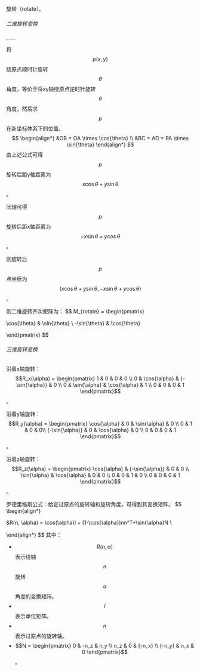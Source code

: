 旋转（rotate）。

###### 二维旋转变换

<img src="./../../999.Asset/IMG_20230523_100341.jpg" alt="IMG_20230523_100341" style="zoom:15%;" />

将$$p(x,y)$$绕原点顺时针旋转$$\theta$$角度，等价于将xy轴绕原点逆时针旋转$$\theta$$角度，然后求$$p$$在新坐标体系下的位置。
$$
\begin{align*}
&OB = OA \times \cos{\theta} \\
&BC = AD = PA \times \sin{\theta}
\end{align*}
$$
由上述公式可得$$p$$旋转后距y轴距离为$$x\cos{\theta} + y\sin{\theta}$$。

同理可得$$p$$旋转后距x轴距离为$$-x\sin{\theta} + y\cos{\theta}$$。

则旋转后$$p$$点坐标为$$(x\cos{\theta} + y\sin{\theta} , -x\sin{\theta} + y\cos{\theta})$$。

则二维旋转齐次矩阵为：
$$
M_{rotate} = \begin{pmatrix}

\cos{\theta} & \sin{\theta} \\
-\sin{\theta} & \cos{\theta}


\end{pmatrix}
$$

###### 三维旋转变换

沿着x轴旋转：$$R_x(\alpha) = \begin{pmatrix} 1 & 0 & 0 & 0 \\ 0 & \cos{\alpha} & {-\sin{\alpha}} & 0 \\ 0 & \sin{\alpha} & \cos{\alpha} & 1 \\ 0 & 0 & 0 & 1   \end{pmatrix}$$。

沿着y轴旋转：$$R_y(\alpha) = \begin{pmatrix} \cos{\alpha} & 0 & \sin{\alpha} & 0 \\ 0 & 1 & 0 & 0\\ {-\sin{\alpha}} & 0 & \cos{\alpha} & 0 \\ 0 & 0 & 0 & 1   \end{pmatrix}$$。

沿着z轴旋转：$$R_z(\alpha) = \begin{pmatrix} \cos{\alpha} & {-\sin{\alpha}} & 0 & 0 \\ \sin{\alpha} & \cos{\alpha} & 0 & 0 \\ 0 & 0 & 1 & 0 \\ 0 & 0 & 0 & 1  \end{pmatrix}$$。

罗德里格斯公式：给定过原点的旋转轴和旋转角度，可得到其变换矩阵。
$$
\begin{align*}

&R(n, \alpha) = \cos(\alpha)I + (1-\cos{\alpha})nn^T+\sin{\alpha}N \\


\end{align*}
$$
其中：

*   $$R(n,\alpha)$$表示绕轴$$n$$旋转$$\alpha$$角度的变换矩阵。
*   $$I$$表示单位矩阵。
*   $$n$$表示过原点的旋转轴。
*   $$N = \begin{pmatrix} 0 & -n_z & n_y \\ n_z & 0 & {-n_x} \\ {-n_y} & n_x & 0 \end{pmatrix}$$。


